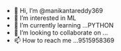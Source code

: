 - 👋 Hi, I’m @manikantareddy369
- 👀 I’m interested in ML
- 🌱 I’m currently learning ...PYTHON
- 💞️ I’m looking to collaborate on ...
- 📫 How to reach me ...9515958369

<!---
manikantareddy369/manikantareddy369 is a ✨ special ✨ repository because its `README.md` (this file) appears on your GitHub profile.
You can click the Preview link to take a look at your changes.
--->
